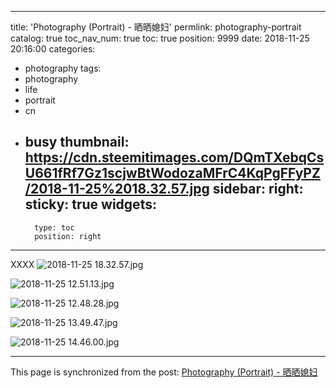 
---
title: 'Photography (Portrait) - 晒晒媳妇'
permlink: photography-portrait
catalog: true
toc_nav_num: true
toc: true
position: 9999
date: 2018-11-25 20:16:00
categories:
- photography
tags:
- photography
- life
- portrait
- cn
- busy
thumbnail: https://cdn.steemitimages.com/DQmTXebqCsU661fRf7Gz1scjwBtWodozaMFrC4KqPgFFyPZ/2018-11-25%2018.32.57.jpg
sidebar:
    right:
        sticky: true
widgets:
    -
        type: toc
        position: right
---


XXXX ![2018-11-25 18.32.57.jpg](https://cdn.steemitimages.com/DQmTXebqCsU661fRf7Gz1scjwBtWodozaMFrC4KqPgFFyPZ/2018-11-25%2018.32.57.jpg)

![2018-11-25 12.51.13.jpg](https://cdn.steemitimages.com/DQmYeqgCNtJRT5pFCz92MbEyCisbEdRzpMoy6CPpFWTdAdf/2018-11-25%2012.51.13.jpg)

![2018-11-25 12.48.28.jpg](https://cdn.steemitimages.com/DQmSo25nJxmbQWLgVyjqAwYq5a3qpeG1y5vkxrLebSAdZ7f/2018-11-25%2012.48.28.jpg)

![2018-11-25 13.49.47.jpg](https://cdn.steemitimages.com/DQmf4NAm5dMSeFdcypwAVqJ5Ud6ad4ov9feG8xgnVhNFhnM/2018-11-25%2013.49.47.jpg)

![2018-11-25 14.46.00.jpg](https://cdn.steemitimages.com/DQmPocEVWasT6PAgfydoJGZ1s7tP67eTrvmeWb6Jx4LZUu4/2018-11-25%2014.46.00.jpg)

- - -

This page is synchronized from the post: [Photography (Portrait) - 晒晒媳妇](https://steemit.com/@justyy/photography-portrait)
